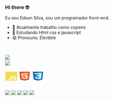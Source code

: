 ### Hi there 🤓
Eu sou Edson Silva,  sou um programador front-end.
<br>
- 🔭 Atualmente trabalho como copeiro
- 🌱 Estudando Html css e javascript
- 😄 Pronouns: Ele/dele
<br>
<br>

<div>
  <a href"https://github.com/edysilvasz"</a>
  <img height="180em" src="https://github-readme-stats.vercel.app/api?username=edysilvasz&show_icons=true&theme=transparent"/>
  <br>
  <img height= "165em" src="https://github-readme-stats.vercel.app/api/top-langs/?username=edysilvasz&layout=compact&langs_count=16&theme=transparent"/>
</div>
  
  <div style="display: inline_block"><br>
  <img align="center" alt="Rafa-Js" height="30" width="40" src="https://raw.githubusercontent.com/devicons/devicon/master/icons/javascript/javascript-plain.svg">
  <img align="center" alt="Rafa-HTML" height="30" width="40" src="https://raw.githubusercontent.com/devicons/devicon/master/icons/html5/html5-original.svg">
  <img align="center" alt="Rafa-CSS" height="30" width="40" src="https://raw.githubusercontent.com/devicons/devicon/master/icons/css3/css3-original.svg">
  
</div>
  <br>
<div> 
 
  <a href="https://www.instagram.com/edy_silvasz/" target="_blank"><img src="https://img.shields.io/badge/-Instagram-%23E4405F?style=for-the-badge&logo=instagram&logoColor=white" target="_blank"></a>
 <a href="https://discord.com/channels/@me/778869062318948382" target="_blank"><img src="https://img.shields.io/badge/Discord-7289DA?style=for-the-badge&logo=discord&logoColor=white" target="_blank"></a> 
  <a href = "edson.s.q.zl@gmail.com"><img src="https://img.shields.io/badge/-Gmail-%23333?style=for-the-badge&logo=gmail&logoColor=white" target="_blank"></a>
  <a href="https://www.linkedin.com/in/edson-da-silva-pinheiro-915a75162/" target="_blank"><img src="https://img.shields.io/badge/-LinkedIn-%230077B5?style=for-the-badge&logo=linkedin&logoColor=white" target="_blank"></a> 
    <a href="https://www.facebook.com/edson.silva.712714" target="_blank"><img src="https://img.shields.io/badge/Facebook-1877F2?style=for-the-badge&logo=facebook&logoColor=white" target="_blank"></a> 
</div>
